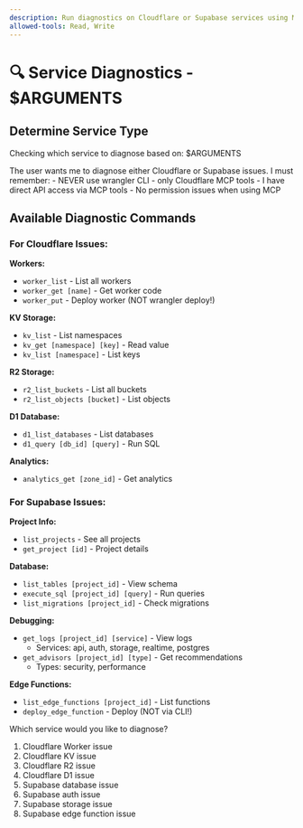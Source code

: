 ```yaml
---
description: Run diagnostics on Cloudflare or Supabase services using MCP tools
allowed-tools: Read, Write
---
```


# 🔍 Service Diagnostics - $ARGUMENTS

## Determine Service Type
Checking which service to diagnose based on: $ARGUMENTS

<ultrathinking>
The user wants me to diagnose either Cloudflare or Supabase issues.
I must remember:
- NEVER use wrangler CLI - only Cloudflare MCP tools
- I have direct API access via MCP tools
- No permission issues when using MCP
</ultrathinking>

## Available Diagnostic Commands

### For Cloudflare Issues:
**Workers:**
- `worker_list` - List all workers
- `worker_get [name]` - Get worker code
- `worker_put` - Deploy worker (NOT wrangler deploy!)

**KV Storage:**
- `kv_list` - List namespaces
- `kv_get [namespace] [key]` - Read value
- `kv_list [namespace]` - List keys

**R2 Storage:**
- `r2_list_buckets` - List all buckets
- `r2_list_objects [bucket]` - List objects

**D1 Database:**
- `d1_list_databases` - List databases
- `d1_query [db_id] [query]` - Run SQL

**Analytics:**
- `analytics_get [zone_id]` - Get analytics

### For Supabase Issues:
**Project Info:**
- `list_projects` - See all projects
- `get_project [id]` - Project details

**Database:**
- `list_tables [project_id]` - View schema
- `execute_sql [project_id] [query]` - Run queries
- `list_migrations [project_id]` - Check migrations

**Debugging:**
- `get_logs [project_id] [service]` - View logs
  - Services: api, auth, storage, realtime, postgres
- `get_advisors [project_id] [type]` - Get recommendations
  - Types: security, performance

**Edge Functions:**
- `list_edge_functions [project_id]` - List functions
- `deploy_edge_function` - Deploy (NOT via CLI!)

Which service would you like to diagnose?
1. Cloudflare Worker issue
2. Cloudflare KV issue  
3. Cloudflare R2 issue
4. Cloudflare D1 issue
5. Supabase database issue
6. Supabase auth issue
7. Supabase storage issue
8. Supabase edge function issue